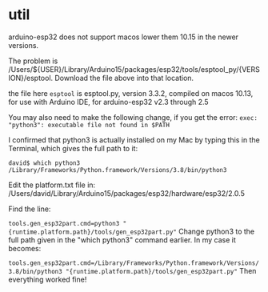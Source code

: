 # util

arduino-esp32 does not support macos lower them 10.15 in the newer versions.  

The problem is /Users/${USER}/Library/Arduino15/packages/esp32/tools/esptool_py/{VERSION}/esptool. 
Download the file above into that location.  

the file here `esptool` is esptool.py, version 3.3.2, compiled on macos 10.13, for use with Arduino IDE, for arduino-esp32 v2.3 through 2.5  

You may also need to make the following change, if you get the error:
`exec: "python3": executable file not found in $PATH`

I confirmed that python3 is actually installed on my Mac by typing this in the Terminal, which gives the full path to it:

```
david$ which python3
/Library/Frameworks/Python.framework/Versions/3.8/bin/python3
```
Edit the platform.txt file in: /Users/david/Library/Arduino15/packages/esp32/hardware/esp32/2.0.5

Find the line:

`tools.gen_esp32part.cmd=python3 "{runtime.platform.path}/tools/gen_esp32part.py"`
Change python3 to the full path given in the "which python3" command earlier. In my case it becomes:

`tools.gen_esp32part.cmd=/Library/Frameworks/Python.framework/Versions/3.8/bin/python3 "{runtime.platform.path}/tools/gen_esp32part.py"`
Then everything worked fine!
